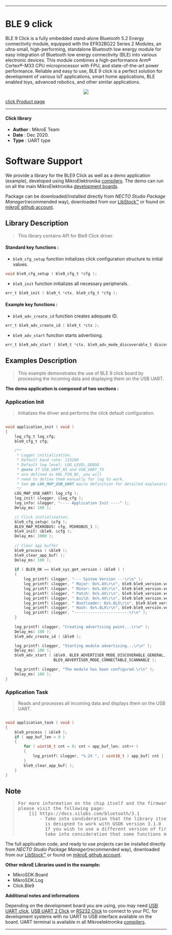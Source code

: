 
---
# BLE 9 click

BLE 9 Click is a fully embedded stand-alone Bluetooth 5.2 Energy connectivity module, equipped with the EFR32BG22 Series 2 Modules, an ultra-small, high-performing, standalone Bluetooth low energy module for easy integration of Bluetooth low energy connectivity (BLE) into various electronic devices. This module combines a high-performance Arm® Cortex®-M33 CPU microprocessor with FPU, and state-of-the-art power performance. Reliable and easy to use, BLE 9 click is a perfect solution for development of various IoT applications, smart home applications, BLE enabled toys, advanced robotics, and other similar applications.

<p align="center">
  <img src="https://download.mikroe.com/images/click_for_ide/ble9_click.png">
</p>

[click Product page](https://www.mikroe.com/ble-9-click)

---

#### Click library

- **Author**        : MikroE Team
- **Date**          : Dec 2020.
- **Type**          : UART type

# Software Support

We provide a library for the BLE9 Click
as well as a demo application (example), developed using MikroElektronika
[compilers](https://www.mikroe.com/necto-studio).
The demo can run on all the main MikroElektronika [development boards](https://www.mikroe.com/development-boards).

Package can be downloaded/installed directly from *NECTO Studio Package Manager*(recommended way), downloaded from our [LibStock&trade;](https://libstock.mikroe.com) or found on [mikroE github account](https://github.com/MikroElektronika/mikrosdk_click_v2/tree/master/clicks).

## Library Description

> This library contains API for Ble9 Click driver.

#### Standard key functions :

- `ble9_cfg_setup` function initializes click configuration structure to initial values.
```c
void ble9_cfg_setup ( ble9_cfg_t *cfg );
```

- `ble9_init` function initializes all necessary peripherals.
```c
err_t ble9_init ( ble9_t *ctx, ble9_cfg_t *cfg );
```

#### Example key functions :

- `ble9_adv_create_id` function creates adequate ID.
```c
err_t ble9_adv_create_id ( ble9_t *ctx );
```

- `ble9_adv_start` function starts advertising.
```c
err_t ble9_adv_start ( ble9_t *ctx, ble9_adv_mode_discoverable_t discover, ble9_adv_mode_connectable_t connect );
```

## Examples Description

> This example demonstrates the use of BLE 9 click board by processing the incoming data and displaying them on the USB UART.

**The demo application is composed of two sections :**

### Application Init

> Initializes the driver and performs the click default configuration.

```c

void application_init ( void )
{
    log_cfg_t log_cfg;
    ble9_cfg_t cfg;

    /** 
     * Logger initialization.
     * Default baud rate: 115200
     * Default log level: LOG_LEVEL_DEBUG
     * @note If USB_UART_RX and USB_UART_TX 
     * are defined as HAL_PIN_NC, you will 
     * need to define them manually for log to work. 
     * See @b LOG_MAP_USB_UART macro definition for detailed explanation.
     */
    LOG_MAP_USB_UART( log_cfg );
    log_init( &logger, &log_cfg );
    log_info( &logger, "---- Application Init ----" );
    Delay_ms( 100 );

    // Click initialization.
    ble9_cfg_setup( &cfg );
    BLE9_MAP_MIKROBUS( cfg, MIKROBUS_1 );
    ble9_init( &ble9, &cfg );
    Delay_ms( 1000 );
    
    // Clear app buffer
    ble9_process ( &ble9 );
    ble9_clear_app_buf( );
    Delay_ms( 100 );
    
    if ( BLE9_OK == ble9_sys_get_version ( &ble9 ) )
    {
        log_printf( &logger, "--- System Version ---\r\n" );
        log_printf( &logger, " Major: 0x%.4X\r\n", ble9.ble9_version.version_major );
        log_printf( &logger, " Minor: 0x%.4X\r\n", ble9.ble9_version.version_minor );
        log_printf( &logger, " Patch: 0x%.4X\r\n", ble9.ble9_version.version_patch );
        log_printf( &logger, " Build: 0x%.4X\r\n", ble9.ble9_version.version_build );
        log_printf( &logger, " Bootloader: 0x%.8LX\r\n", ble9.ble9_version.version_bootloader );
        log_printf( &logger, " Hash: 0x%.8LX\r\n", ble9.ble9_version.version_hash );
        log_printf( &logger, "------------------------\r\n" );
    }
    
    log_printf( &logger, "Creating advertising point...\r\n" );
    Delay_ms( 100 );
    ble9_adv_create_id ( &ble9 );

    log_printf( &logger, "Starting module advertising...\r\n" );
    Delay_ms( 100 );
    ble9_adv_start ( &ble9, BLE9_ADVERTISER_MODE_DISCOVERABLE_GENERAL, 
                     BLE9_ADVERTISER_MODE_CONNECTABLE_SCANNABLE );

    log_printf( &logger, "The module has been configured.\r\n" );
    Delay_ms( 100 );
}

```

### Application Task

> Reads and processes all incoming data and displays them on the USB UART.

```c

void application_task ( void )
{
    ble9_process ( &ble9 );
    if ( app_buf_len > 0 ) 
    {
        for ( uint16_t cnt = 0; cnt < app_buf_len; cnt++ )
        {
            log_printf( &logger, "%.2X ", ( uint16_t ) app_buf[ cnt ] );
        }
        ble9_clear_app_buf( );
    }
}

```

## Note

> <pre>
> For more information on the chip itself and the firmware on it,
> please visit the following page:
>     [1] https://docs.silabs.com/bluetooth/3.1
>         - Take into condideration that the library itself
>           is designed to work with GSDK version 3.1.0
>           If you wish to use a different version of firmware,
>           take into consideration that some functions might not work.
> </pre>

The full application code, and ready to use projects can be installed directly from *NECTO Studio Package Manager*(recommended way), downloaded from our [LibStock&trade;](https://libstock.mikroe.com) or found on [mikroE github account](https://github.com/MikroElektronika/mikrosdk_click_v2/tree/master/clicks).

**Other mikroE Libraries used in the example:**

- MikroSDK.Board
- MikroSDK.Log
- Click.Ble9

**Additional notes and informations**

Depending on the development board you are using, you may need
[USB UART click](https://www.mikroe.com/usb-uart-click),
[USB UART 2 Click](https://www.mikroe.com/usb-uart-2-click) or
[RS232 Click](https://www.mikroe.com/rs232-click) to connect to your PC, for
development systems with no UART to USB interface available on the board. UART
terminal is available in all Mikroelektronika
[compilers](https://shop.mikroe.com/compilers).

---
